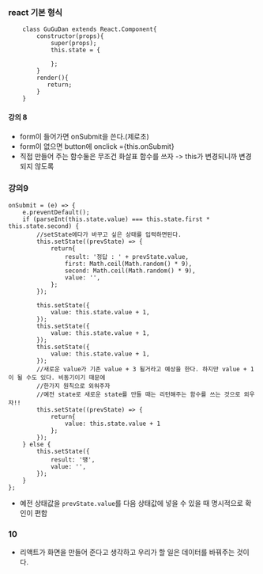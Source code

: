 ### react 기본 형식
```
    class GuGuDan extends React.Component{
        constructor(props){
            super(props);
            this.state = {

            };
        }
        render(){
           return;
        }
    }
```


#### 강의 8
- form이 들어가면 onSubmit을 쓴다.(제로초)
- form이 없으면 button에 onclick ={this.onSubmit}
- 직접 만들어 주는 함수둘은 무조건 화살표 함수를 쓰자 -> this가 변경되니까 변경되지 않도록

### 강의9
```
onSubmit = (e) => {
    e.preventDefault();
    if (parseInt(this.state.value) === this.state.first * this.state.second) {
        //setState에다가 바꾸고 싶은 상태를 입력하면된다.
        this.setState((prevState) => {
            return{
                result: '정답 : ' + prevState.value,
                first: Math.ceil(Math.random() * 9),
                second: Math.ceil(Math.random() * 9),
                value: '',
            };
        });

        this.setState({
            value: this.state.value + 1,
        });
        this.setState({
            value: this.state.value + 1,
        });
        this.setState({
            value: this.state.value + 1,
        });
        //새로운 value가 기존 value + 3 될거라고 예상을 한다. 하지만 value + 1이 될 수도 있다. 비동기이기 때문에
        //한가지 원칙으로 외워주자
        //예전 state로 새로운 state를 만들 때는 리턴해주는 함수를 쓰는 것으로 외우자!!
        this.setState((prevState) => {
            return{
                value: this.state.value + 1
            };
        });
    } else {
        this.setState({
            result: '땡',
            value: '',
        });
    }
};
```
- 예전 상태값을 `prevState.value`를 다음 상태값에 넣을 수 있을 때 명시적으로 확인이 편함

### 10
- 리액트가 화면을 만들어 준다고 생각하고 우리가 할 일은 데이터를 바꿔주는 것이다.
